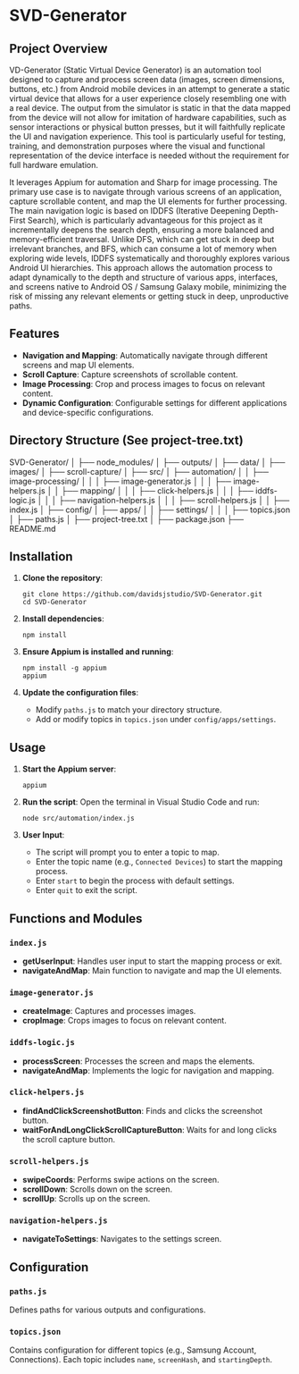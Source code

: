 # SVD-Generator

## Project Overview

VD-Generator (Static Virtual Device Generator) is an automation tool designed to capture and process screen data (images, screen dimensions, buttons, etc.) from Android mobile devices in an attempt to generate a static virtual device that allows for a user experience closely resembling one with a real device. The output from the simulator is static in that the data mapped from the device will not allow for imitation of hardware capabilities, such as sensor interactions or physical button presses, but it will faithfully replicate the UI and navigation experience. This tool is particularly useful for testing, training, and demonstration purposes where the visual and functional representation of the device interface is needed without the requirement for full hardware emulation.

It leverages Appium for automation and Sharp for image processing. The primary use case is to navigate through various screens of an application, capture scrollable content, and map the UI elements for further processing. The main navigation logic is based on IDDFS (Iterative Deepening Depth-First Search), which is particularly advantageous for this project as it incrementally deepens the search depth, ensuring a more balanced and memory-efficient traversal. Unlike DFS, which can get stuck in deep but irrelevant branches, and BFS, which can consume a lot of memory when exploring wide levels, IDDFS systematically and thoroughly explores various Android UI hierarchies. This approach allows the automation process to adapt dynamically to the depth and structure of various apps, interfaces, and screens native to Android OS / Samsung Galaxy mobile, minimizing the risk of missing any relevant elements or getting stuck in deep, unproductive paths.

## Features

- **Navigation and Mapping**: Automatically navigate through different screens and map UI elements.
- **Scroll Capture**: Capture screenshots of scrollable content.
- **Image Processing**: Crop and process images to focus on relevant content.
- **Dynamic Configuration**: Configurable settings for different applications and device-specific configurations.

## Directory Structure (See project-tree.txt)

SVD-Generator/
│
├── node_modules/
│
├── outputs/
│   ├── data/
│   ├── images/
│   ├── scroll-capture/
│
├── src/
│   ├── automation/
│   │   ├── image-processing/
│   │   │   ├── image-generator.js
│   │   │   ├── image-helpers.js
│   │   ├── mapping/
│   │   │   ├── click-helpers.js
│   │   │   ├── iddfs-logic.js
│   │   │   ├── navigation-helpers.js
│   │   │   ├── scroll-helpers.js
│   │   ├── index.js
│
├── config/
│   ├── apps/
│   │   ├── settings/
│   │   │   ├── topics.json
│   ├── paths.js
│
├── project-tree.txt
│
├── package.json
├── README.md

## Installation

1. **Clone the repository**:
    ```
    git clone https://github.com/davidsjstudio/SVD-Generator.git
    cd SVD-Generator
    ```

2. **Install dependencies**:
    ```
    npm install
    ```

3. **Ensure Appium is installed and running**:
    ```
    npm install -g appium
    appium
    ```

4. **Update the configuration files**:
    - Modify `paths.js` to match your directory structure.
    - Add or modify topics in `topics.json` under `config/apps/settings`.

## Usage

1. **Start the Appium server**:
    ```
    appium
    ```

2. **Run the script**:
    Open the terminal in Visual Studio Code and run:
    ```
    node src/automation/index.js
    ```

3. **User Input**:
    - The script will prompt you to enter a topic to map.
    - Enter the topic name (e.g., `Connected Devices`) to start the mapping process.
    - Enter `start` to begin the process with default settings.
    - Enter `quit` to exit the script.

## Functions and Modules

### `index.js`

- **getUserInput**: Handles user input to start the mapping process or exit.
- **navigateAndMap**: Main function to navigate and map the UI elements.

### `image-generator.js`

- **createImage**: Captures and processes images.
- **cropImage**: Crops images to focus on relevant content.

### `iddfs-logic.js`

- **processScreen**: Processes the screen and maps the elements.
- **navigateAndMap**: Implements the logic for navigation and mapping.

### `click-helpers.js`

- **findAndClickScreenshotButton**: Finds and clicks the screenshot button.
- **waitForAndLongClickScrollCaptureButton**: Waits for and long clicks the scroll capture button.

### `scroll-helpers.js`

- **swipeCoords**: Performs swipe actions on the screen.
- **scrollDown**: Scrolls down on the screen.
- **scrollUp**: Scrolls up on the screen.

### `navigation-helpers.js`

- **navigateToSettings**: Navigates to the settings screen.

## Configuration

### `paths.js`

Defines paths for various outputs and configurations.

### `topics.json`

Contains configuration for different topics (e.g., Samsung Account, Connections). Each topic includes `name`, `screenHash`, and `startingDepth`.